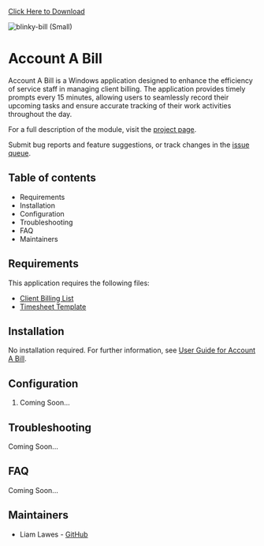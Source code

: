 [Click Here to Download](https://github.com/sudosendit/AccountABill-public/)

![blinky-bill (Small)](https://github.com/user-attachments/assets/8f99b16e-5a86-48df-a422-085a050c66d7)

# Account A Bill

Account A Bill is a Windows application designed to enhance the efficiency of service staff in managing client billing. The application provides timely prompts every 15 minutes, allowing users to seamlessly record their upcoming tasks and ensure accurate tracking of their work activities throughout the day.

For a full description of the module, visit the
[project page](https://github.com/sudosendit/AccountABill/).

Submit bug reports and feature suggestions, or track changes in the
[issue queue](https://github.com/sudosendit/AccountABill/issues).


## Table of contents

- Requirements
- Installation
- Configuration
- Troubleshooting
- FAQ
- Maintainers


## Requirements

This application requires the following files:

- [Client Billing List](billers.csv)
- [Timesheet Template](timesheet.csv)


## Installation

No installation required. For further information, see
[User Guide for Account A Bill](https://github.com/sudosendit/AccountABill/).


## Configuration

1. Coming Soon...


## Troubleshooting

Coming Soon...


## FAQ

Coming Soon...


## Maintainers

- Liam Lawes - [GitHub](https://github.com/sudosendit/)
